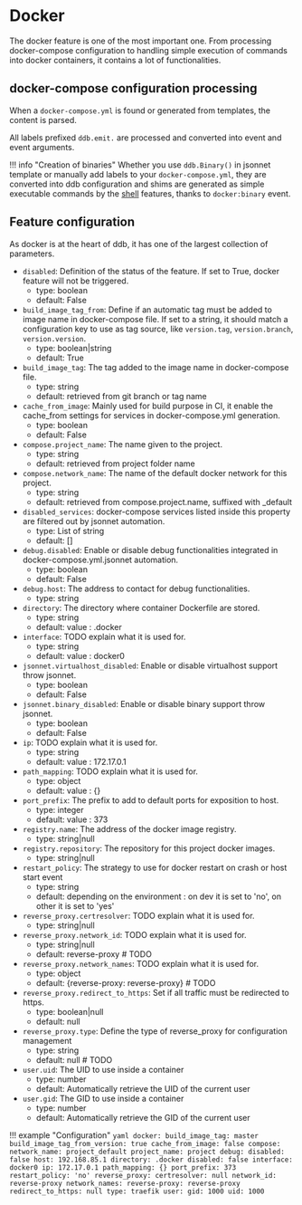 Docker
===

The docker feature is one of the most important one. From processing docker-compose configuration to 
handling simple execution of commands into docker containers, it contains a lot of functionalities.

docker-compose configuration processing
---

When a `docker-compose.yml` is found or generated from templates, the content is parsed.

All labels prefixed `ddb.emit.` are processed and converted into event and event arguments.

!!! info "Creation of binaries"
    Whether you use `ddb.Binary()` in jsonnet template or manually add labels to your `docker-compose.yml`, they 
    are converted into ddb configuration and shims are generated as simple executable commands by the [shell](shell.md)
    features, thanks to `docker:binary` event.
    
Feature configuration
---
As docker is at the heart of ddb, it has one of the largest collection of parameters. 

- `disabled`: Definition of the status of the feature. If set to True, docker feature will not be triggered.
    - type: boolean
    - default: False
- `build_image_tag_from`: Define if an automatic tag must be added to image name in docker-compose file. If set to a string, it should match a configuration key to use as tag source, like `version.tag`, `version.branch`, `version.version`.
    - type: boolean|string
    - default: True
- `build_image_tag`: The tag added to the image name in docker-compose file.
    - type: string
    - default: retrieved from git branch or tag name
- `cache_from_image`: 
    Mainly used for build purpose in CI, it enable the cache_from settings for services in docker-compose.yml generation.
    - type: boolean
    - default: False
- `compose.project_name`: The name given to the project. 
    - type: string
    - default: retrieved from project folder name
- `compose.network_name`: The name of the default docker network for this project. 
    - type: string
    - default: retrieved from compose.project.name, suffixed with _default
- `disabled_services`: docker-compose services listed inside this property are filtered out by jsonnet automation.
    - type: List of string
    - default: []
- `debug.disabled`: Enable or disable debug functionalities integrated in docker-compose.yml.jsonnet automation.
    - type: boolean
    - default: False
- `debug.host`: The address to contact for debug functionalities.
    - type: string
- `directory`: The directory where container Dockerfile are stored.
    - type: string
    - default: value : .docker
- `interface`: TODO explain what it is used for.
    - type: string
    - default: value : docker0
- `jsonnet.virtualhost_disabled`: Enable or disable virtualhost support throw jsonnet.
    - type: boolean
    - default: False
- `jsonnet.binary_disabled`: Enable or disable binary support throw jsonnet.
    - type: boolean
    - default: False
- `ip`: TODO explain what it is used for.
    - type: string
    - default: value : 172.17.0.1
- `path_mapping`: TODO explain what it is used for.
    - type: object
    - default: value : {}
- `port_prefix`: The prefix to add to default ports for exposition to host.
    - type: integer
    - default: value : 373
- `registry.name`: The address of the docker image registry.
    - type: string|null
- `registry.repository`: The repository for this project docker images.
    - type: string|null
- `restart_policy`: The strategy to use for docker restart on crash or host start event
    - type: string
    - default: depending on the environment : on dev it is set to 'no', on other it is set to 'yes'
- `reverse_proxy.certresolver`: TODO explain what it is used for.
    - type: string|null
- `reverse_proxy.network_id`: TODO explain what it is used for.
    - type: string|null
    - default: reverse-proxy # TODO
- `reverse_proxy.network_names`: TODO explain what it is used for.
    - type: object
    - default: {reverse-proxy: reverse-proxy} # TODO
- `reverse_proxy.redirect_to_https`: Set if all traffic must be redirected to https.
    - type: boolean|null
    - default: null
- `reverse_proxy.type`: Define the type of reverse_proxy for configuration management
    - type: string
    - default: null # TODO
- `user.uid`: The UID to use inside a container
    - type: number
    - default: Automatically retrieve the UID of the current user
- `user.gid`: The GID to use inside a container
    - type: number
    - default: Automatically retrieve the GID of the current user
    
!!! example "Configuration"
    ```yaml
    docker:
      build_image_tag: master
      build_image_tag_from_version: true
      cache_from_image: false
      compose:
        network_name: project_default
        project_name: project
      debug:
        disabled: false
        host: 192.168.85.1
      directory: .docker
      disabled: false
      interface: docker0
      ip: 172.17.0.1
      path_mapping: {}
      port_prefix: 373
      restart_policy: 'no'
      reverse_proxy:
        certresolver: null
        network_id: reverse-proxy
        network_names:
          reverse-proxy: reverse-proxy
        redirect_to_https: null
        type: traefik
      user:
        gid: 1000
        uid: 1000
    ```
